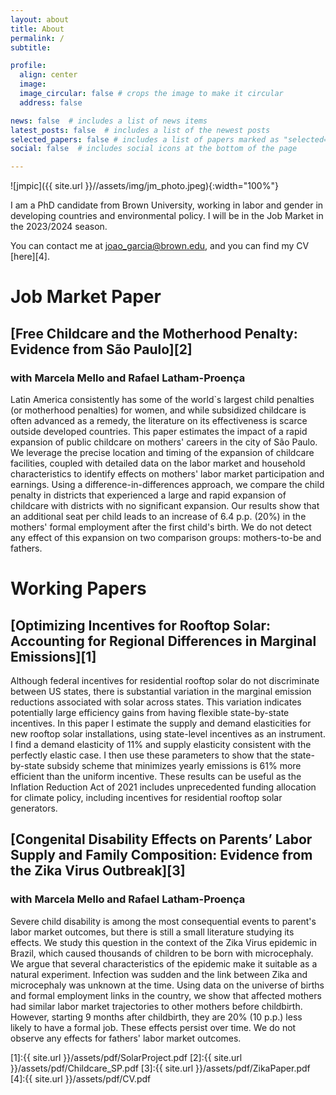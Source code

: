 ```yaml
---
layout: about
title: About
permalink: /
subtitle: 

profile:
  align: center
  image: 
  image_circular: false # crops the image to make it circular
  address: false

news: false  # includes a list of news items
latest_posts: false  # includes a list of the newest posts
selected_papers: false # includes a list of papers marked as "selected={true}"
social: false  # includes social icons at the bottom of the page

---
```


![jmpic]({{ site.url }}//assets/img/jm_photo.jpeg){:width="100%"}

I am a PhD candidate from Brown University, working in labor and gender in developing countries and environmental policy. I will be in the Job Market in the 2023/2024 season.

You can contact me at joao_garcia@brown.edu, and you can find my CV [here][4].


# Job Market Paper

## [Free Childcare and the Motherhood Penalty: Evidence from São Paulo][2]
### with Marcela Mello and Rafael Latham-Proença

Latin America consistently has some of the world`s largest child penalties (or motherhood penalties) for women, and while subsidized childcare is often advanced as a remedy, the literature on its effectiveness is scarce outside developed countries. This paper estimates the impact of a rapid expansion of public childcare on mothers' careers in the city of São Paulo. We leverage the precise location and timing of the expansion of childcare facilities, coupled with detailed data on the labor market and household characteristics to identify effects on mothers' labor market participation and earnings. Using a difference-in-differences approach, we compare the child penalty in districts that experienced a large and rapid expansion of childcare with districts with no significant expansion. Our results show that an additional seat per child leads to an increase of 6.4 p.p. (20%) in the mothers' formal employment after the first child's birth. We do not detect any effect of this expansion on two comparison groups: mothers-to-be and fathers. 


# Working Papers

## [Optimizing Incentives for Rooftop Solar: Accounting for Regional Differences in Marginal Emissions][1]

Although federal incentives for residential rooftop solar do not discriminate between US states, there is substantial variation in the marginal emission reductions associated with solar across states. This variation indicates potentially large efficiency gains from having flexible state-by-state incentives. In this paper I estimate the supply and demand elasticities for new rooftop solar installations, using state-level incentives as an instrument. I find a demand elasticity of 11% and supply elasticity consistent with the perfectly elastic case. I then use these parameters to show that the state-by-state subsidy scheme that minimizes yearly emissions is 61% more efficient than the uniform incentive. These results can be useful as the Inflation Reduction Act of 2021 includes unprecedented funding allocation for climate policy, including incentives for residential rooftop solar generators. 

## [Congenital Disability Effects on Parents’ Labor Supply and Family Composition: Evidence from the Zika Virus Outbreak][3]
### with Marcela Mello and Rafael Latham-Proença

Severe child disability is among the most consequential events to parent's labor market outcomes, but there is still a small literature studying its effects. We study this question in the context of the Zika Virus epidemic in Brazil, which caused thousands of children to be born with microcephaly. We argue that several characteristics of the epidemic make it suitable as a natural experiment. Infection was sudden and the link between Zika and microcephaly was unknown at the time. Using data on the universe of births and formal employment links in the country, we show that affected mothers had similar labor market trajectories to other mothers before childbirth. However, starting 9 months after childbirth, they are 20% (10 p.p.) less likely to have a formal job. These effects persist over time. We do not observe any effects for fathers' labor market outcomes.

[1]:{{ site.url }}/assets/pdf/SolarProject.pdf
[2]:{{ site.url }}/assets/pdf/Childcare_SP.pdf
[3]:{{ site.url }}/assets/pdf/ZikaPaper.pdf
[4]:{{ site.url }}/assets/pdf/CV.pdf
